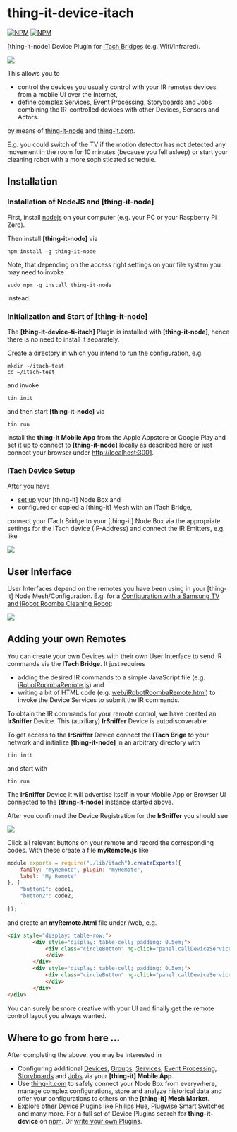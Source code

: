 # thing-it-device-itach

[![NPM](https://nodei.co/npm/thing-it-device-itach.png)](https://nodei.co/npm/thing-it-device-itach/)
[![NPM](https://nodei.co/npm-dl/thing-it-device-itach.png)](https://nodei.co/npm/thing-it-device-itach/)

[thing-it-node] Device Plugin for [ITach Bridges](http://www.globalcache.com/products/itach/) (e.g. Wifi/Infrared).

<img src="./documentation/images/itach.jpg">

This allows you to 

* control the devices you usually control with your IR remotes devices from a mobile UI over the Internet,
* define complex Services, Event Processing, Storyboards and Jobs combining the IR-controlled devices with other Devices, Sensors and Actors.

by means of [thing-it-node](https://github.com/marcgille/thing-it-node) and [thing-it.com](http://www.thing-it.com).

E.g. you could switch of the TV if the motion detector has not detected any movement in the room for 10 minutes (because you fell asleep) or
start your cleaning robot with a more sophisticated schedule. 

## Installation

### Installation of NodeJS and [thing-it-node]

First, install [nodejs](https://nodejs.org/en/download/) on your computer (e.g. your PC or your Raspberry Pi Zero).

Then install **[thing-it-node]** via

```
npm install -g thing-it-node
```
Note, that depending on the access right settings on your file system you may need to invoke

```
sudo npm -g install thing-it-node 
```

instead.
 
### Initialization and Start of [thing-it-node] 

The **[thing-it-device-ti-itach]** Plugin is installed with **[thing-it-node]**, hence there is no need to install it separately.

Create a directory in which you intend to run the configuration, e.g.
 
```
mkdir ~/itach-test
cd ~/itach-test
```
and invoke

```
tin init
```

and then start **[thing-it-node]** via

```
tin run
```

Install the **thing-it Mobile App** from the Apple Appstore or Google Play and set it up to connect to **[thing-it-node]** 
locally as described [here](https://thing-it.com/thing-it/#/documentationPanel/mobileClient/connectionModes) or just connect your browser under 
[http://localhost:3001](http://localhost:3001).
 
### ITach Device Setup
 
After you have 

* [set up](http://www.thing-it.com/thing-it/index.html?document=gettingStarted#/documentationPanel) your [thing-it] Node Box and 
* configured or copied a [thing-it] Mesh with an ITach Bridge, 

connect your ITach Bridge to your [thing-it] Node Box via the appropriate settings for the ITach device (IP-Address) and connect the IR Emitters, e.g.
like

<img src="./documentation/images/itach-setup.jpg">

## User Interface

User Interfaces depend on the remotes you have been using in your [thing-it] Node Mesh/Configuration. E.g. for a [Configuration
with a Samsung TV and iRobot Roomba Cleaning Robot](./examples/samsungAndRoombaConfiguration.js):

<img src="./documentation/images/samsung-and-roomba-ui.jpg">

## Adding your own Remotes

You can create your own Devices with their own User Interface to send IR commands via the **ITach Bridge**. It just requires 

* adding the desired IR commands to a simple JavaScript file (e.g. [iRobotRoombaRemote.js](./iRobotRoombaRemote.js)) and
* writing a bit of HTML code (e.g. [web/iRobotRoombaRemote.html](./web/iRobotRoombaRemote.html)) to invoke the Device Services to submit the IR commands.

To obtain the IR commands for your remote control, we have created an **IrSniffer** Device. This (auxiliary) **IrSniffer** Device is autodiscoverable.

To get access to the **IrSniffer** Device connect the **ITach Brige** to your network and initialize **[thing-it-node]** in an arbitrary 
directory with

```
tin init
```

and start with

```
tin run
```

The **IrSniffer** Device it will advertise itself in your Mobile App or Browser UI connected to the **[thing-it-node]** instance started above.

After you confirmed the Device Registration for the **IrSniffer** you should see

<img src="./documentation/images/sniffer-ui.jpg">

Click all relevant buttons on your remote and record the corresponding codes. With these create a file **myRemote.js** like

```js
module.exports = require("./lib/itach").createExports({
    family: "myRemote", plugin: "myRemote",
    label: "My Remote"
}, {
    "button1": code1,
    "button2": code2,
    ...
});
```

and create an **myRemote.html** file under /web, e.g.

```html
<div style="display: table-row;">
        <div style="display: table-cell; padding: 0.5em;">
            <div class="circleButton" ng-click="panel.callDeviceService(component, 'button1')">1
            </div>
        </div>
        <div style="display: table-cell; padding: 0.5em;">
            <div class="circleButton" ng-click="panel.callDeviceService(component, 'button2')">2
            </div>
        </div>
</div>

```

You can surely be more creative with your UI and finally get the remote control layout you always wanted.

## Where to go from here ...

After completing the above, you may be interested in

* Configuring additional [Devices](https://www.thing-it.com/thing-it/#/documentationPanel/mobileClient/deviceConfiguration), 
[Groups](https://www.thing-it.com/thing-it/#/documentationPanel/mobileClient/groupConfiguration), 
[Services](https://www.thing-it.com/thing-it/#/documentationPanel/mobileClient/serviceConfiguration), 
[Event Processing](https://www.thing-it.com/thing-it/#/documentationPanel/mobileClient/eventConfiguration), 
[Storyboards](https://www.thing-it.com/thing-it/#/documentationPanel/mobileClient/storyboardConfiguration) and 
[Jobs](https://www.thing-it.com/thing-it/#/documentationPanel/mobileClient/jobConfiguration) via your **[thing-it] Mobile App**.
* Use [thing-it.com](https://www.thing-it.com) to safely connect your Node Box from everywhere, manage complex configurations, store and analyze historical data 
and offer your configurations to others on the **[thing-it] Mesh Market**.
* Explore other Device Plugins like [Philips Hue](https://www.npmjs.com/package/thing-it-device-philips-hue), [Plugwise Smart Switches](https://www.npmjs.com/package/thing-it-device-plugwise) and many more. For a full set of 
Device Plugins search for **thing-it-device** on [npm](https://www.npmjs.com/). Or [write your own Plugins](https://github.com/marcgille/thing-it-node/wiki/Plugin-Development-Concepts).




